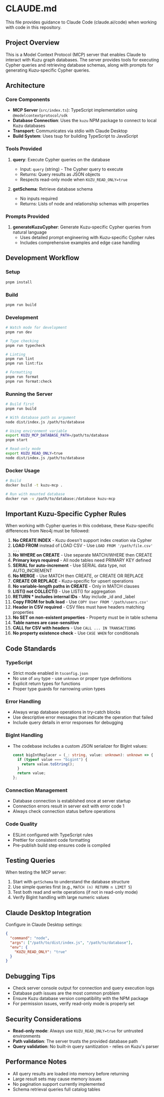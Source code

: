 # CLAUDE.md

This file provides guidance to Claude Code (claude.ai/code) when working with code in this repository.

## Project Overview

This is a Model Context Protocol (MCP) server that enables Claude to interact with Kuzu graph databases. The server provides tools for executing Cypher queries and retrieving database schemas, along with prompts for generating Kuzu-specific Cypher queries.

## Architecture

### Core Components

- **MCP Server** (`src/index.ts`): TypeScript implementation using `@modelcontextprotocol/sdk`
- **Database Connection**: Uses the `kuzu` NPM package to connect to local Kuzu databases
- **Transport**: Communicates via stdio with Claude Desktop
- **Build System**: Uses tsup for building TypeScript to JavaScript

### Tools Provided

1. **query**: Execute Cypher queries on the database
   - Input: `query` (string) - The Cypher query to execute
   - Returns: Query results as JSON objects
   - Respects read-only mode when `KUZU_READ_ONLY=true`

2. **getSchema**: Retrieve database schema
   - No inputs required
   - Returns: Lists of node and relationship schemas with properties

### Prompts Provided

1. **generateKuzuCypher**: Generate Kuzu-specific Cypher queries from natural language
   - Uses detailed prompt engineering with Kuzu-specific Cypher rules
   - Includes comprehensive examples and edge case handling

## Development Workflow

### Setup
```bash
pnpm install
```

### Build
```bash
pnpm run build
```

### Development
```bash
# Watch mode for development
pnpm run dev

# Type checking
pnpm run typecheck

# Linting
pnpm run lint
pnpm run lint:fix

# Formatting
pnpm run format
pnpm run format:check
```

### Running the Server
```bash
# Build first
pnpm run build

# With database path as argument
node dist/index.js /path/to/database

# Using environment variable
export KUZU_MCP_DATABASE_PATH=/path/to/database
pnpm start

# Read-only mode
export KUZU_READ_ONLY=true
node dist/index.js /path/to/database
```

### Docker Usage
```bash
# Build
docker build -t kuzu-mcp .

# Run with mounted database
docker run -v /path/to/database:/database kuzu-mcp
```

## Important Kuzu-Specific Cypher Rules

When working with Cypher queries in this codebase, these Kuzu-specific differences from Neo4j must be followed:

1. **No CREATE INDEX** - Kuzu doesn't support index creation via Cypher
2. **LOAD FROM** instead of LOAD CSV - Use `LOAD FROM '/path/file.csv' ...`
3. **No WHERE on CREATE** - Use separate MATCH/WHERE then CREATE
4. **Primary keys required** - All node tables need PRIMARY KEY defined
5. **SERIAL for auto-increment** - Use SERIAL data type, not AUTO_INCREMENT
6. **No MERGE** - Use MATCH then CREATE, or CREATE OR REPLACE
7. **CREATE OR REPLACE** - Kuzu-specific for upsert operations
8. **No variable-length paths in CREATE** - Only in MATCH clauses
9. **LIST() not COLLECT()** - Use LIST() for aggregation
10. **RETURN * includes internal IDs** - May include _id and _label
11. **Copy FROM for bulk load** - Use `COPY User FROM '/path/users.csv'`
12. **Header in CSV required** - CSV files must have headers matching properties
13. **No SET on non-existent properties** - Property must be in table schema
14. **Table names are case-sensitive**
15. **CALL for CSV with headers** - Use `CALL ... IN TRANSACTIONS`
16. **No property existence check** - Use `CASE WHEN` for conditionals

## Code Standards

### TypeScript
- Strict mode enabled in `tsconfig.json`
- No use of `any` type - use `unknown` or proper type definitions
- Explicit return types for functions
- Proper type guards for narrowing union types

### Error Handling
- Always wrap database operations in try-catch blocks
- Use descriptive error messages that indicate the operation that failed
- Include query details in error responses for debugging

### BigInt Handling
- The codebase includes a custom JSON serializer for BigInt values:
  ```typescript
  const bigIntReplacer = (_: string, value: unknown): unknown => {
    if (typeof value === "bigint") {
      return value.toString();
    }
    return value;
  };
  ```

### Connection Management
- Database connection is established once at server startup
- Connection errors result in server exit with error code 1
- Always check connection status before operations

### Code Quality
- ESLint configured with TypeScript rules
- Prettier for consistent code formatting
- Pre-publish build step ensures code is compiled

## Testing Queries

When testing the MCP server:
1. Start with `getSchema` to understand the database structure
2. Use simple queries first (e.g., `MATCH (n) RETURN n LIMIT 5`)
3. Test both read and write operations (if not in read-only mode)
4. Verify BigInt handling with large numeric values

## Claude Desktop Integration

Configure in Claude Desktop settings:
```json
{
  "command": "node",
  "args": ["/path/to/dist/index.js", "/path/to/database"],
  "env": {
    "KUZU_READ_ONLY": "true"
  }
}
```

## Debugging Tips

- Check server console output for connection and query execution logs
- Database path issues are the most common problem
- Ensure Kuzu database version compatibility with the NPM package
- For permission issues, verify read-only mode is properly set

## Security Considerations

- **Read-only mode**: Always use `KUZU_READ_ONLY=true` for untrusted environments
- **Path validation**: The server trusts the provided database path
- **Query validation**: No built-in query sanitization - relies on Kuzu's parser

## Performance Notes

- All query results are loaded into memory before returning
- Large result sets may cause memory issues
- No pagination support currently implemented
- Schema retrieval queries full catalog tables